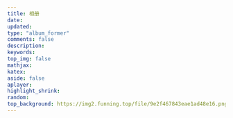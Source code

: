 ```yaml
---
title: 相册
date:
updated:
type: "album_former"
comments: false
description:
keywords:
top_img: false
mathjax:
katex:
aside: false
aplayer:
highlight_shrink:
random:
top_background: https://img2.funning.top/file/9e2f467843eae1ad48e16.png
---
```

